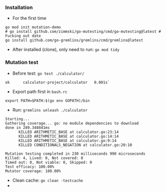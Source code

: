 ### Installation
- For the first time
```
go mod init mutation-demo
# go install github.com/zimmski/go-mutesting/cmd/go-mutesting@latest # Fucking out date
go install github.com/go-gremlins/gremlins/cmd/gremlins@latest

```
- After installed (clone), only need to run: `go mod tidy`

### Mutation test
- Before test: `go test ./calculator/`
```
ok      calculator-project/calculator   0.001s`
```
- Export path first in `bash.rc`
```
export PATH=$PATH:$(go env GOPATH)/bin
```

- Run:  `gremlins unleash ./calculator`
```
Starting...
Gathering coverage... go: no module dependencies to download
done in 289.348841ms
      KILLED ARITHMETIC_BASE at calculator.go:23:14
      KILLED ARITHMETIC_BASE at calculator.go:14:14
      KILLED ARITHMETIC_BASE at calculator.go:9:14
      KILLED CONDITIONALS_NEGATION at calculator.go:20:10

Mutation testing completed in 230 milliseconds 990 microseconds
Killed: 4, Lived: 0, Not covered: 0
Timed out: 0, Not viable: 0, Skipped: 0
Test efficacy: 100.00%
Mutator coverage: 100.00%
```

- Clean cache: `go clean -testcache`
- 